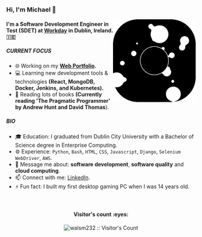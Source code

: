 ### Hi, I'm Michael 👋
<img align='right' src="giphy.gif" width="220">

#### I'm a Software Development Engineer in Test (SDET) at [Workday](https://www.workday.com/) in Dublin, Ireland. 🇮🇪

##### CURRENT FOCUS

- 🌐 Working on my <b> [Web Portfolio](https://www.michaelwalsh-portfolio.com/). </b>
- 💻 Learning new development tools & technologies <b> (React, MongoDB, Docker, Jenkins, and Kubernetes). </b>
- 📖 Reading lots of books <b>(Currently reading 'The Pragmatic Programmer' by Andrew Hunt and David Thomas</b>).

##### BIO

- 🎓 Education: I graduated from Dublin City University with a Bachelor of Science degree in Enterprise Computing.
- ⚙️ Experience: `Python`, `Bash`, `HTML`, `CSS`, `Javascript`, `Django`, `Selenium WebDriver`, `AWS`.
- 💬 Message me about: **software development**, **software quality** and **cloud computing**.
- 📫 Connect with me: [LinkedIn](https://www.linkedin.com/in/michael-walsh-it/).
- ⚡️ Fun fact: I built my first desktop gaming PC when I was 14 years old.

<br>
<h4 align="center">Visitor's count :eyes:</h4>
<p align="center"><img src="https://profile-counter.glitch.me/{walsm232}/count.svg" alt="walsm232 :: Visitor's Count" /></p>
